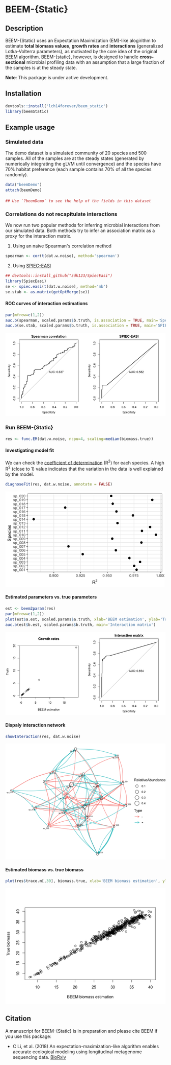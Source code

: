 # BEEM-{Static}

## Description

BEEM-{Static} uses an Expectation Maximization (EM)-like alogirithm to estimate **total biomass values**, **growth rates** and **interactions** (generalized Lotka-Volterra parameters), as motivated by the core idea of the original [BEEM](https://github.com/lch14forever/BEEM) algorithm. BEEM-{static}, however, is designed to handle **cross-sectional** microbial profiling data with an assumption that a large fraction of the samples is at the steady state. 

**Note**: This package is under active development.

## Installation

```r
devtools::install('lch14forever/beem_static')
library(beemStatic)
```

## Example usage

### Simulated data

The demo dataset is a simulated community of 20 species and 500 samples. All of the samples are at the steady states (generated by numerically integrating the gLVM until convergence) and the species have 70% habitat preference (each sample contains 70% of all the species randomly). 

```r
data("beemDemo")
attach(beemDemo)

## Use `?beemDemo` to see the help of the fields in this dataset
```

### Correlations do not recapitulate interactions

We now run two popular methods for inferring microbial interactions from our simulated data. Both methods try to infer an association matrix as a proxy for the interaction matrix.

1. Using an naive Spearman's correlation method

```r
spearman <- cor(t(dat.w.noise), method='spearman')
```

2. Using [SPIEC-EASI](https://github.com/zdk123/SpiecEasi)
```r
## devtools::install_github("zdk123/SpiecEasi")
library(SpiecEasi)
se <- spiec.easi(t(dat.w.noise), method='mb')
se.stab <- as.matrix(getOptMerge(se))
```
#### ROC curves of interaction estimations

```r
par(mfrow=c(1,2))
auc.b(spearman, scaled.params$b.truth, is.association = TRUE, main='Spearman correlation')
auc.b(se.stab, scaled.params$b.truth, is.association = TRUE, main='SPIEC-EASI')
```

![](vignettes/corr_auc.png)


### Run BEEM-{Static}

```r
res <- func.EM(dat.w.noise, ncpu=4, scaling=median(biomass.true))
```

#### Investigating model fit

We can check the [coefficient of determination](https://en.wikipedia.org/wiki/Coefficient_of_determination) (R<sup>2</sup>) for each species. A high R<sup>2</sup> (close to 1) value indicates that the variation in the data is well explained by the model.

```r
diagnoseFit(res, dat.w.noise, annotate = FALSE)
```

![](vignettes/beem_fit.png)

#### Estimated parameters vs. true parameters
```r
est <- beem2param(res)
par(mfrow=c(1,2))
plot(est$a.est, scaled.params$a.truth, xlab='BEEM estimation', ylab='Truth', main='Growth rates')
auc.b(est$b.est, scaled.params$b.truth, main='Interaction matrix')
```

![](vignettes/param_compare.png)

#### Dispaly interaction network

```r
showInteraction(res, dat.w.noise)
```

![](vignettes/network.png)

#### Estimated biomass vs. true biomass

```r
plot(res$trace.m[,30], biomass.true, xlab='BEEM biomass estimation', ylab='True biomass')
```
![](vignettes/biomass_compare.png)


## Citation

A manuscript for BEEM-{Static} is in preparation and please cite BEEM if you use this package:

 - C Li, et al. (2018) An expectation-maximization-like algorithm enables accurate ecological modeling using longitudinal metagenome sequencing data. [BioRxiv](https://www.biorxiv.org/content/early/2018/07/17/288803)

